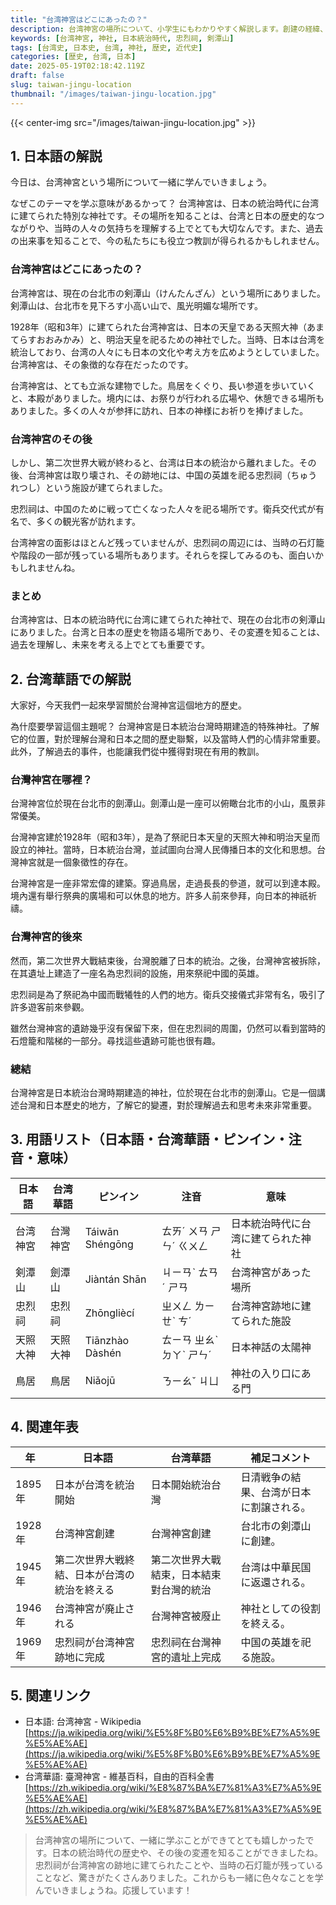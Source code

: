 ```yaml
---
title: "台湾神宮はどこにあったの？"
description: 台湾神宮の場所について、小学生にもわかりやすく解説します。創建の経緯、跡地の現在、歴史的背景を学びましょう。
keywords: [台湾神宮, 神社, 日本統治時代, 忠烈祠, 剣潭山]
tags: [台湾史, 日本史, 台湾, 神社, 歴史, 近代史]
categories: [歴史, 台湾, 日本]
date: 2025-05-19T02:18:42.119Z
draft: false
slug: taiwan-jingu-location
thumbnail: "/images/taiwan-jingu-location.jpg"
---
```


{{< center-img src="/images/taiwan-jingu-location.jpg" >}}

## 1. 日本語の解説

今日は、台湾神宮という場所について一緒に学んでいきましょう。

なぜこのテーマを学ぶ意味があるかって？ 台湾神宮は、日本の統治時代に台湾に建てられた特別な神社です。その場所を知ることは、台湾と日本の歴史的なつながりや、当時の人々の気持ちを理解する上でとても大切なんです。また、過去の出来事を知ることで、今の私たちにも役立つ教訓が得られるかもしれません。

### 台湾神宮はどこにあったの？

台湾神宮は、現在の台北市の剣潭山（けんたんざん）という場所にありました。剣潭山は、台北市を見下ろす小高い山で、風光明媚な場所です。

1928年（昭和3年）に建てられた台湾神宮は、日本の天皇である天照大神（あまてらすおおみかみ）と、明治天皇を祀るための神社でした。当時、日本は台湾を統治しており、台湾の人々にも日本の文化や考え方を広めようとしていました。台湾神宮は、その象徴的な存在だったのです。

台湾神宮は、とても立派な建物でした。鳥居をくぐり、長い参道を歩いていくと、本殿がありました。境内には、お祭りが行われる広場や、休憩できる場所もありました。多くの人々が参拝に訪れ、日本の神様にお祈りを捧げました。

### 台湾神宮のその後

しかし、第二次世界大戦が終わると、台湾は日本の統治から離れました。その後、台湾神宮は取り壊され、その跡地には、中国の英雄を祀る忠烈祠（ちゅうれつし）という施設が建てられました。

忠烈祠は、中国のために戦って亡くなった人々を祀る場所です。衛兵交代式が有名で、多くの観光客が訪れます。

台湾神宮の面影はほとんど残っていませんが、忠烈祠の周辺には、当時の石灯籠や階段の一部が残っている場所もあります。それらを探してみるのも、面白いかもしれませんね。

### まとめ

台湾神宮は、日本の統治時代に台湾に建てられた神社で、現在の台北市の剣潭山にありました。台湾と日本の歴史を物語る場所であり、その変遷を知ることは、過去を理解し、未来を考える上でとても重要です。

## 2. 台湾華語での解説

大家好，今天我們一起來學習關於台灣神宮這個地方的歷史。

為什麼要學習這個主題呢？ 台灣神宮是日本統治台灣時期建造的特殊神社。了解它的位置，對於理解台灣和日本之間的歷史聯繫，以及當時人們的心情非常重要。此外，了解過去的事件，也能讓我們從中獲得對現在有用的教訓。

### 台灣神宮在哪裡？

台灣神宮位於現在台北市的劍潭山。劍潭山是一座可以俯瞰台北市的小山，風景非常優美。

台灣神宮建於1928年（昭和3年），是為了祭祀日本天皇的天照大神和明治天皇而設立的神社。當時，日本統治台灣，並試圖向台灣人民傳播日本的文化和思想。台灣神宮就是一個象徵性的存在。

台灣神宮是一座非常宏偉的建築。穿過鳥居，走過長長的參道，就可以到達本殿。境內還有舉行祭典的廣場和可以休息的地方。許多人前來參拜，向日本的神祇祈禱。

### 台灣神宮的後來

然而，第二次世界大戰結束後，台灣脫離了日本的統治。之後，台灣神宮被拆除，在其遺址上建造了一座名為忠烈祠的設施，用來祭祀中國的英雄。

忠烈祠是為了祭祀為中國而戰犧牲的人們的地方。衛兵交接儀式非常有名，吸引了許多遊客前來參觀。

雖然台灣神宮的遺跡幾乎沒有保留下來，但在忠烈祠的周圍，仍然可以看到當時的石燈籠和階梯的一部分。尋找這些遺跡可能也很有趣。

### 總結

台灣神宮是日本統治台灣時期建造的神社，位於現在台北市的劍潭山。它是一個講述台灣和日本歷史的地方，了解它的變遷，對於理解過去和思考未來非常重要。

## 3. 用語リスト（日本語・台湾華語・ピンイン・注音・意味）

| 日本語 | 台湾華語 | ピンイン | 注音 | 意味 |
|---|---|---|---|---|
| 台湾神宮 | 台灣神宮 | Táiwān Shéngōng | ㄊㄞˊ ㄨㄢ ㄕㄣˊ ㄍㄨㄥ | 日本統治時代に台湾に建てられた神社 |
| 剣潭山 | 劍潭山 | Jiàntán Shān | ㄐㄧㄢˋ ㄊㄢˊ ㄕㄢ | 台湾神宮があった場所 |
| 忠烈祠 | 忠烈祠 | Zhōngliècí | ㄓㄨㄥ ㄌㄧㄝˋ ㄘˊ | 台湾神宮跡地に建てられた施設 |
| 天照大神 | 天照大神 | Tiānzhào Dàshén | ㄊㄧㄢ ㄓㄠˋ ㄉㄚˋ ㄕㄣˊ | 日本神話の太陽神 |
| 鳥居 | 鳥居 | Niǎojū | ㄋㄧㄠˇ ㄐㄩ | 神社の入り口にある門 |

## 4. 関連年表

| 年 | 日本語 | 台湾華語 | 補足コメント |
|---|---|---|---|
| 1895年 | 日本が台湾を統治開始 | 日本開始統治台灣 | 日清戦争の結果、台湾が日本に割譲される。 |
| 1928年 | 台湾神宮創建 | 台灣神宮創建 | 台北市の剣潭山に創建。 |
| 1945年 | 第二次世界大戦終結、日本が台湾の統治を終える | 第二次世界大戰結束，日本結束對台灣的統治 | 台湾は中華民国に返還される。 |
| 1946年 | 台湾神宮が廃止される | 台灣神宮被廢止 | 神社としての役割を終える。 |
| 1969年 | 忠烈祠が台湾神宮跡地に完成 | 忠烈祠在台灣神宮的遺址上完成 | 中国の英雄を祀る施設。 |

## 5. 関連リンク

*   日本語: 台湾神宮 - Wikipedia [https://ja.wikipedia.org/wiki/%E5%8F%B0%E6%B9%BE%E7%A5%9E%E5%AE%AE](https://ja.wikipedia.org/wiki/%E5%8F%B0%E6%B9%BE%E7%A5%9E%E5%AE%AE)
*   台湾華語: 臺灣神宮 - 維基百科，自由的百科全書 [https://zh.wikipedia.org/wiki/%E8%87%BA%E7%81%A3%E7%A5%9E%E5%AE%AE](https://zh.wikipedia.org/wiki/%E8%87%BA%E7%81%A3%E7%A5%9E%E5%AE%AE)

> 台湾神宮の場所について、一緒に学ぶことができてとても嬉しかったです。日本の統治時代の歴史や、その後の変遷を知ることができましたね。忠烈祠が台湾神宮の跡地に建てられたことや、当時の石灯籠が残っていることなど、驚きがたくさんありました。これからも一緒に色々なことを学んでいきましょうね。応援しています！
